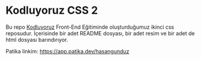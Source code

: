 # Kodluyoruz CSS 2
Bu repo [Kodluyoruz](https://www.kodluyoruz.org) Front-End Eğitiminde oluşturduğumuz ikinci css reposudur. İçerisinde bir adet README dosyası, bir adet resim ve bir adet de html dosyası barındırıyor.

Patika linkim: https://app.patika.dev/hasangunduz
